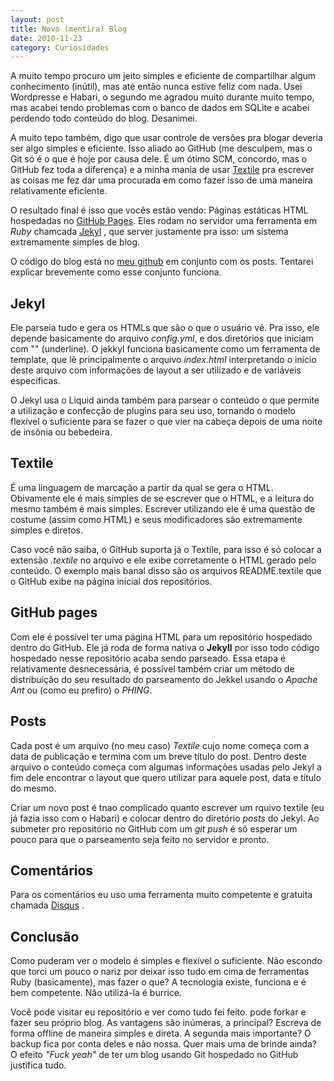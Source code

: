 ```yaml
---
layout: post
title: Novo (mentira) Blog
date: 2010-11-23
category: Curiosidades
---
```


A muito tempo procuro um jeito simples e eficiente de compartilhar algum
conhecimento (inútil), mas até então nunca estive feliz com nada. Usei
Wordpresse e Habari, o segundo me agradou muito durante muito tempo, mas
acabei tendo problemas com o banco de dados em SQLite e acabei perdendo
todo conteúdo do blog. Desanimei.

A muito tepo também, digo que usar controle de versões pra blogar
deveria ser algo simples e eficiente. Isso aliado ao GitHub (me
desculpem, mas o Git só é o que é hoje por causa dele. É um ótimo SCM,
concordo, mas o GitHub fez toda a diferença) e a minha mania de usar
[Textile](https://www.textism.com/tools/textile/) pra escrever as coisas
me fez dar uma procurada em como fazer isso de uma maneira relativamente
eficiente.

O resultado final é isso que vocês estão vendo: Páginas estáticas HTML
hospedadas no [GitHub Pages](https://pages.github.com). Eles rodam no
servidor uma ferramenta em *Ruby* chamcada
[Jekyl](https://github.com/mojombo/jekyll) , que server justamente pra
isso: um sistema extremamente simples de blog.

O código do blog está no [meu
github](https://github.com/augustohp/augustohp.github.com) em conjunto
com os posts. Tentarei explicar brevemente como esse conjunto funciona.

## Jekyl

Ele parseia tudo e gera os HTMLs que são o que o usuário vê. Pra isso,
ele depende basicamente do arquivo *config.yml*, e dos diretórios que
iniciam com "" (underline). O jekkyl funciona basicamente como um
ferramenta de template, que lê principalmente o arquivo *index.html*
interpretando o início deste arquivo com informações de layout a ser
utilizado e de variáveis específicas.

O Jekyl usa o Liquid ainda também para parsear o conteúdo o que permite
a utilização e confecção de plugins para seu uso, tornando o modelo
flexível o suficiente para se fazer o que vier na cabeça depois de uma
noite de insônia ou bebedeira.

## Textile

É uma linguagem de marcação a partir da qual se gera o HTML. Obivamente
ele é mais simples de se escrever que o HTML, e a leitura do mesmo
também é mais simples. Escrever utilizando ele é uma questão de costume
(assim como HTML) e seus modificadores são extremamente simples e
diretos.

Caso você não saiba, o GitHub suporta já o Textile, para isso é só
colocar a extensão *.textile* no arquivo e ele exibe corretamente o HTML
gerado pelo conteúdo. O exemplo mais banal disso são os arquivos
README.textile que o GitHub exibe na página inicial dos repositórios.

## GitHub pages

Com ele é possível ter uma página HTML para um repositório hospedado
dentro do GitHub. Ele já roda de forma nativa o **Jekyll** por isso todo
código hospedado nesse repositório acaba sendo parseado. Essa etapa é
relativamente desnecessária, é possível também criar um método de
distribuição do seu resultado do parseamento do Jekkel usando o *Apache
Ant* ou (como eu prefiro) o *PHING*.

## Posts

Cada post é um arquivo (no meu caso) *Textile* cujo nome começa com a
data de publicação e termina com um breve título do post. Dentro deste
arquivo o conteúdo começa com algumas informações usadas pelo Jekyl a
fim dele encontrar o layout que quero utilizar para aquele post, data e
título do mesmo.

Criar um novo post é tnao complicado quanto escrever um rquivo textile
(eu já fazia isso com o Habari) e colocar dentro do diretório *posts* do
Jekyl. Ao submeter pro repositório no GitHub com um *git push* é só
esperar um pouco para que o parseamento seja feito no servidor e pronto.

## Comentários

Para os comentários eu uso uma ferramenta muito competente e gratuita
chamada [Disqus](https://www.disqus.com) .

## Conclusão

Como puderam ver o modelo é simples e flexível o suficiente. Não escondo
que torci um pouco o nariz por deixar isso tudo em cima de ferramentas
Ruby (basicamente), mas fazer o que? A tecnologia existe, funciona e é
bem competente. Não utilizá-la é burrice.

Você pode visitar eu repositório e ver como tudo fei feito. pode forkar
e fazer seu próprio blog. As vantagens são inúmeras, a principal?
Escreva de forma offline de maneira simples e direta. A segunda mais
importante? O backup fica por conta deles e não nossa. Quer mais uma de
brinde ainda? O efeito *"Fuck yeah"* de ter um blog usando Git hospedado
no GitHub justifica tudo.
